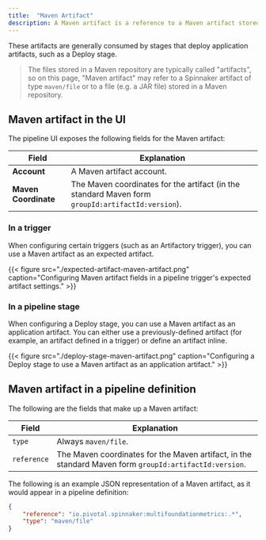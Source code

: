 ```yaml
---
title:  "Maven Artifact"
description: A Maven artifact is a reference to a Maven artifact stored in a Maven repository. 
---
```


These artifacts are generally consumed by stages that deploy application artifacts, such as a Deploy stage.

> The files stored in a Maven repository are typically called "artifacts", so on this page, "Maven artifact" may refer to a Spinnaker artifact of type `maven/file` or to a file (e.g. a JAR file) stored in a Maven repository.

## Maven artifact in the UI

The pipeline UI exposes the following fields for the Maven artifact:

| Field                | Explanation                                                                                       |
|----------------------|---------------------------------------------------------------------------------------------------|
| **Account**          | A Maven artifact account.                                                                         |
| **Maven Coordinate** | The Maven coordinates for the artifact (in the standard Maven form `groupId:artifactId:version`). |

### In a trigger

When configuring certain triggers (such as an Artifactory trigger), you can use a Maven artifact as an expected artifact.

{{< figure src="./expected-artifact-maven-artifact.png" caption="Configuring Maven artifact fields in a pipeline trigger's expected artifact settings." >}}

### In a pipeline stage

When configuring a Deploy stage, you can use a Maven artifact as an application
artifact. You can either use a previously-defined artifact (for example, an
artifact defined in a trigger) or define an artifact inline.

{{< figure src="./deploy-stage-maven-artifact.png" caption="Configuring a Deploy stage to use a Maven artifact as an application artifact." >}}

## Maven artifact in a pipeline definition

The following are the fields that make up a Maven artifact:

| Field | Explanation |
|-|-----------|
| `type` | Always `maven/file`. |
| `reference` | The Maven coordinates for the Maven artifact, in the standard Maven form `groupId:artifactId:version`. |

The following is an example JSON representation of a Maven artifact, as it
would appear in a pipeline definition:

```json
{
	"reference": "io.pivotal.spinnaker:multifoundationmetrics:.*",
	"type": "maven/file"
}
```
